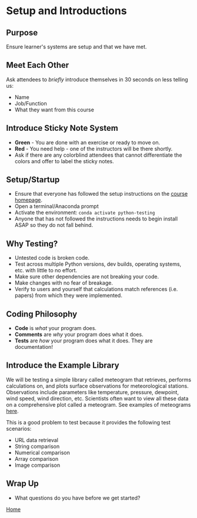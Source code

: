 # Setup and Introductions

## Purpose
Ensure learner's systems are setup and that we have met.

## Meet Each Other
Ask attendees to *briefly* introduce themselves in 30 seconds on less telling us:
* Name
* Job/Function
* What they want from this course

## Introduce Sticky Note System
* **Green** - You are done with an exercise or ready to move on.
* **Red** - You need help - one of the instructors will be there shortly.
* Ask if there are any colorblind attendees that cannot differentiate the
  colors and offer to label the sticky notes.

## Setup/Startup
* Ensure that everyone has followed the setup instructions on the
  [course homepage](index.html).
* Open a terminal/Anaconda prompt
* Activate the environment: `conda activate python-testing`
* Anyone that has not followed the instructions needs to begin install ASAP so
  they do not fall behind.

## Why Testing?
* Untested code is broken code.
* Test across multiple Python versions, dev builds, operating systems, etc. with
  little to no effort.
* Make sure other dependencies are not breaking your code.
* Make changes with no fear of breakage.
* Verify to users and yourself that calculations match references (i.e. papers)
  from which they were implemented.

## Coding Philosophy
* **Code** is *what* your program does.
* **Comments** are *why* your program does what it does.
* **Tests** are *how* your program does what it does. They are documentation!

## Introduce the Example Library
We will be testing a simple library called meteogram that retrieves, performs
calculations on, and plots surface observations for meteorological stations.
Observations include parameters like temperature, pressure, dewpoint, wind speed,
wind direction, etc. Scientists often want to view all these data on a comprehensive
plot called a meteogram. See examples of meteograms
[here](http://www.mesonet.org/index.php/weather/meteogram/nrmn/).

This is a good problem to test because it provides the following test scenarios:
* URL data retrieval
* String comparison
* Numerical comparison
* Array comparison
* Image comparison

## Wrap Up
* What questions do you have before we get started?

[Home](index.html)
